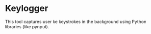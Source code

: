 # Keylogger
This tool captures user ke keystrokes in the background using Python libraries (like pynput).

